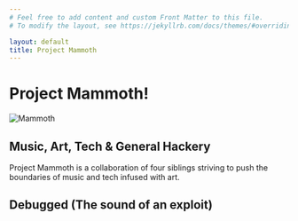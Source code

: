 ```yaml
---
# Feel free to add content and custom Front Matter to this file.
# To modify the layout, see https://jekyllrb.com/docs/themes/#overriding-theme-defaults

layout: default
title: Project Mammoth
---
```


# Project Mammoth!
![Mammoth](https://projectmammoth.com/images/pm-logo-no-text.jpg)
## Music, Art, Tech & General Hackery

Project Mammoth is a collaboration of four siblings striving to push the boundaries of music and tech infused with art.

## Debugged (The sound of an exploit)

<p align="center">
<!--
Debugged ASCII logo
<img width="40%" height="40%" src="https://projectmammoth.com/images/dialed-up-ascii.png">

MD YT Link 
[![Project Mammoth Debugged](https://img.youtube.com/vi/3hFmBamq3eI/0.jpg)]([https://www.youtube.com/watch?v=3hFmBamq3eI](https://soundcloud.com/projectmammoth/debugged-the-sound-of-an?si=78bc8811d9c94f2e8ca8333412ddb97b&utm_source=clipboard&utm_medium=text&utm_campaign=social_sharing))

-->


## Dialed Up!

<p align="center">
<!--
Dialed Up ASCII logo
<img width="40%" height="40%" src="https://projectmammoth.com/images/dialed-up-ascii.png">

MD YT Link 
[![Project Mammoth Dialed Up Teaser Trailer](https://img.youtube.com/vi/3hFmBamq3eI/0.jpg)](https://www.youtube.com/watch?v=3hFmBamq3eI)

-->

<iframe width="560" height="315" 
src="https://www.youtube.com/embed/euMZYqDG4Sc"
frameborder="0"  
allow="accelerometer; autoplay; encrypted-media; gyroscope; picture-in-picture"  
allowfullscreen></iframe>

</p>

Check out our new [video](https://www.youtube.com/embed/euMZYqDG4Sc) and song "[Dialed Up](https://soundcloud.com/projectmammoth/dialed-up)"!

Also included in this release is a music and phreaking themed [mini-CTF](https://ctfd.io/whats-a-ctf/) with hacking challenges embedded in the [.mp3 version of the song](https://github.com/project-mammoth/dialed-up-ctf/raw/main/Dialed%20Up%20CTF.mp3).  The contest is now complete, but if you like music and hacking, most of the challenges are still available for playing.  Details on the original CTF and the challenges can [be found on the contest page](https://dialed-up.ctfd.io/).

<p align="center">
  <b><a href="https://dialed-up.ctfd.io/">Click here to check out the original CTF contest details.</a></b>
</p>


# Links!

[Soundcloud](https://soundcloud.com/projectmammoth) - Check out our other songs here!!

[Twitter](https://twitter.com/prjctmammoth)

[Instagram](https://www.instagram.com/project_mammoth/)

[Github](https://github.com/project-mammoth)
